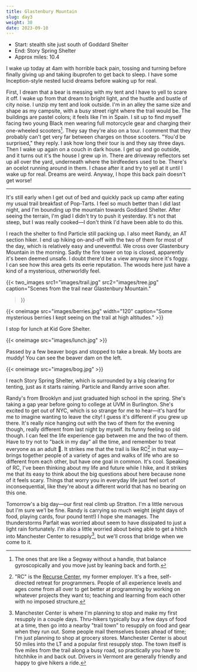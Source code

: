 ```yaml
---
title: Glastenbury Mountain
slug: day3
weight: 30
date: 2023-09-10
---
```


- Start: stealth site just south of Goddard Shelter
- End: Story Spring Shelter
- Approx miles: 10.4

I wake up today at 4am with horrible back pain, tossing and turning before finally giving up and taking ibuprofen to get back to sleep. I have some Inception-style nested lucid dreams before waking up for real.

First, I dream that a bear is messing with my tent and I have to yell to scare it off. I wake up from that dream to bright light, and the hustle and bustle of city noise. I unzip my tent and look outside. I'm in an alley the same size and shape as my campsite, with a busy street right where the trail would be. The buildings are pastel colors; it feels like I'm in Spain. I sit up to find myself facing two young Black men wearing full motorcycle gear and charging their one-wheeled scooters[^1]. They say they're also on a tour. I comment that they probably can't get very far between charges on those scooters. "You'd be surprised," they reply. I ask how long their tour is and they say three days. Then I wake up again on a couch in dark house. I get up and go outside, and it turns out it's the house I grew up in. There are driveway reflectors set up all over the yard, underneath where the birdfeeders used to be. There's an ocelot running around in them. I chase after it and try to yell at it until I wake up for real. Dreams are weird. Anyway, I hope this back pain doesn't get worse!

----

It's still early when I get out of bed and quickly pack up camp after eating my usual trail breakfast of Pop-Tarts. I feel so much better than I did last night, and I'm bounding up the mountain towards Goddard Shelter. After seeing the terrain, I'm glad I didn't try to push it yesterday. It's not that steep, but I was really cooked—I don't think I'd have been able to do this.

I reach the shelter to find Particle still packing up. I also meet Randy, an AT section hiker. I end up hiking on-and-off with the two of them for most of the day, which is relatively easy and uneventful. We cross over Glastenbury Mountain in the morning. Sadly the fire tower on top is closed, apparently it's been deemed unsafe. I doubt there'd be a view anyway since it's foggy. I can see how this area gets its eerie reputation. The woods here just have a kind of a mysterious, otherworldly feel.

{{< two_images src1="images/trail.jpg" src2="images/tree.jpg"
      caption="Scenes from the trail near Glastenbury Mountain."
>}}

{{< oneimage src="images/berries.jpg" width="120" caption="Some mysterious berries I kept seeing on the trail at high altitudes." >}}

I stop for lunch at Kid Gore Shelter.

{{< oneimage src="images/lunch.jpg" >}}

Passed by a few beaver bogs and stopped to take a break. My boots are muddy! You can see the beaver dam on the left.

{{< oneimage src="images/bog.jpg" >}}

I reach Story Spring Shelter, which is surrounded by a big clearing for tenting, just as it starts raining. Particle and Randy arrive soon after.

Randy's from Brooklyn and just graduated high school in the spring. She's taking a gap year before going to college at UVM in Burlington. She's excited to get out of NYC, which is so strange for me to hear—it's hard for me to imagine wanting to leave the city! I guess it's different if you grew up there. It's really nice hanging out with the two of them for the evening though, really different from last night by myself. Its funny feeling so old though. I can feel the life experience gap between me and the two of them. Have to try not to "back in my day" all the time, and remember to treat everyone as an adult 🙂. It strikes me that the trail is like RC[^2] in that way—brings together people of a variety of ages and walks of life who are so different from each other, but have one goal in common. It's cool. Speaking of RC, I've been thinking about my life and future while I hike, and it strikes me that its easy to think about the big questions about here because none of it feels scary. Things that worry you in everyday life just feel sort of inconsequential, like they're about a different world that has no bearing on this one.

Tomorrow's a big day—our first real climb up Stratton. I'm a little nervous but I'm sure we'l be fine. Randy is carrying so much weight (eight days of food, playing cards, four pound tent!) I hope she manages. The thunderstorms Parfait was worried about seem to have dissipated to just a light rain fortunately. I'm also a little worried about being able to get a hitch into Manchester Center to resupply[^3], but we'll cross that bridge when we come to it.

[^1]: The ones that are like a Segway without a handle, that balance gyroscopically and you move just by leaning back and forth.
[^2]: "RC" is the [Recurse Center](https://www.recurse.com), my former employer. It's a free, self-directed retreat for programmers. People of all experience levels and ages come from all over to get better at programming by working on whatever projects they want to; teaching and learning from each other with no imposed structure.
[^3]: Manchester Center is where I'm planning to stop and make my first resupply in a couple days. Thru-hikers typically buy a few days of food at a time, then go into a nearby "trail town" to resupply on food and gear when they run out. Some people mail themselves boxes ahead of time; I'm just planning to shop at grocery stores. Manchester Center is about 50 miles into the LT and a popular first resupply stop. The town itself is five miles from the trail along a busy road, so practically you have to hitchhike in and back out. Drivers in Vermont are generally friendly and happy to give hikers a ride.
